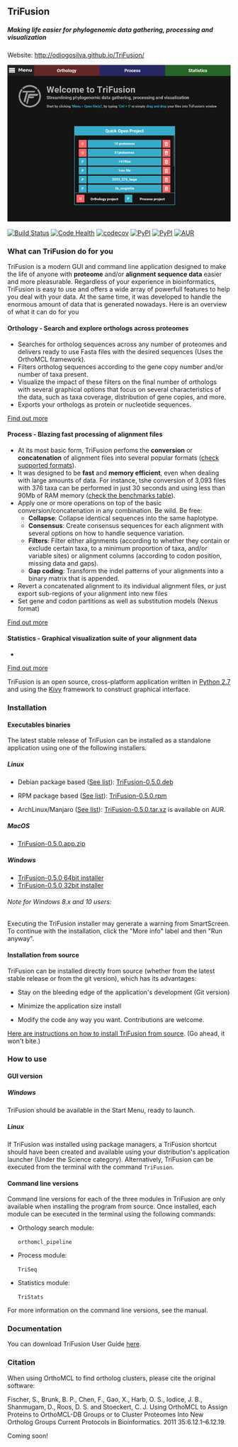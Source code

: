 ## TriFusion

##### Making life easier for phylogenomic data gathering, processing and visualization

Website: http://odiogosilva.github.io/TriFusion/

<img src="https://raw.githubusercontent.com/ODiogoSilva/TriFusion-tutorials/master/tutorials/images/trifusion_home_screen.png"/>

[![Build Status](https://travis-ci.org/ODiogoSilva/TriFusion.svg?branch=master)](https://travis-ci.org/ODiogoSilva/TriFusion)
[![Code Health](https://landscape.io/github/ODiogoSilva/TriFusion/master/landscape.svg?style=flat)](https://landscape.io/github/ODiogoSilva/TriFusion/master)
[![codecov](https://codecov.io/gh/ODiogoSilva/TriFusion/branch/master/graph/badge.svg)](https://codecov.io/gh/ODiogoSilva/TriFusion)
[![PyPI](https://img.shields.io/pypi/pyversions/trifusion.svg)](https://pypi.python.org/pypi/trifusion)
[![PyPI](https://img.shields.io/pypi/v/trifusion.svg)](https://pypi.python.org/pypi/trifusion)
[![AUR](https://img.shields.io/aur/version/trifusion.svg)](https://aur.archlinux.org/packages/trifusion/)

[comment]: <> (<img align="right" height="128" src="https://github.com/ODiogoSilva/TriFusion/blob/43a41005ee8b1f69d7ae04684b0a0e595c527b4f/trifusion/data/backgrounds/trifusion-icon-256.png?raw=true"/>)

### What can TriFusion do for you

TriFusion is a modern GUI and command line application designed to make the life of anyone with **proteome** and/or **alignment sequence data** easier and more pleasurable. Regardless of your experience in bioinformatics, TriFusion is easy to use and offers a wide array of powerfull features to help you deal with your data. At the same time, it was developed to handle the enormous amount of data that is generated nowadays. Here is an overview of what it can do for you

#### Orthology - Search and explore orthologs across proteomes

 - Searches for ortholog sequences across any number of proteomes and delivers ready to use Fasta files with the desired sequences (Uses the OrthoMCL framework).
 - Filters ortholog sequences according to the gene copy number and/or number of taxa present.
 - Visualize the impact of these filters on the final number of orthologs with several graphical options that focus on several characteristics of the data, such as taxa coverage, distribution of gene copies, and more.
 - Exports your orthologs as protein or nucleotide sequences. 

 [Find out more]()

#### Process - Blazing fast processing of alignment files

 - At its most basic form, TriFusion perfoms the **conversion** or **concatenation** of alignment files into several popular formats ([check supported formats]()).
 - It was designed to be **fast** and **memory efficient**, even when dealing with large amounts of data. For instance, tshe conversion of 3,093 files with 376 taxa can be performed in just 30 seconds and using less than 90Mb of RAM memory ([check the benchmarks table](https://github.com/ODiogoSilva/TriFusion/wiki/Benchmarks)).
 - Apply one or more operations on top of the basic conversion/concatenation in any combination. Be wild. Be free:
     - **Collapse**: Collapse identical sequences into the same haplotype.
     - **Consensus**: Create consensus sequences for each alignment with several options on how to handle sequence variation.
     - **Filters**: Filter either alignments (according to whether they contain or exclude certain taxa, to a minimum proportion of taxa, and/or variable sites) or alignment columns (according to codon position, missing data and gaps). 
     - **Gap coding**: Transform the indel patterns of your alignments into a binary matrix that is appended.
- Revert a concatenated alignment to its individual alignment files, or just export sub-regions of your alignment into new files
- Set gene and codon partitions as well as substitution models (Nexus format)

[Find out more]()

#### Statistics - Graphical visualization suite of your alignment data

- 

[Find out more]()

TriFusion is an open source, cross-platform application written in [Python 2.7](https://www.python.org/) and using the [Kivy](https://github.com/kivy/kivy) framework to construct graphical interface.

### Installation

#### Executables binaries

The latest stable release of TriFusion can be installed as a standalone application using one of the following installers.

##### Linux

- Debian package based ([See list](https://en.wikipedia.org/wiki/Category:Debian-based_distributions)): [TriFusion-0.5.0.deb](https://github.com/ODiogoSilva/TriFusion/releases/download/0.5.0/TriFusion-v0.5.0.deb)

- RPM package based ([See list](https://en.wikipedia.org/wiki/Category:RPM-based_Linux_distributions)): [TriFusion-0.5.0.rpm](https://github.com/ODiogoSilva/TriFusion/releases/download/0.5.0/TriFusion-v0.5.0.rpm)

- ArchLinux/Manjaro ([See list](https://wiki.archlinux.org/index.php/Arch_based_distributions)): [TriFusion-0.5.0.tar.xz](https://aur.archlinux.org/packages/trifusion-bin/) is available on AUR.

##### MacOS

- [TriFusion-0.5.0.app.zip](https://github.com/ODiogoSilva/TriFusion/releases/download/0.5.0/TriFusion-v0.5.0-MacOS.app.zip)

##### Windows

- [TriFusion-0.5.0 64bit installer](https://github.com/ODiogoSilva/TriFusion/releases/download/0.5.0/TriFusion-v0.5.0-Win64.msi)
- [TriFusion-0.5.0 32bit installer](https://github.com/ODiogoSilva/TriFusion/releases/download/0.5.0/TriFusion-v0.5.0-Win32.msi)

###### Note for Windows 8.x and 10 users:

Executing the TriFusion installer may generate a warning from SmartScreen. To continue with the installation, click the "More info" label and then "Run anyway".

#### Installation from source

TriFusion can be installed directly from source (whether from the latest stable release or from the git version), which has its advantages:

- Stay on the bleeding edge of the application's development (Git version)

- Minimize the application size install

- Modify the code any way you want. Contributions are welcome.


[Here are instructions on how to install TriFusion from source](https://github.com/ODiogoSilva/TriFusion/wiki/Install-from-source). (Go ahead, it won't bite.)

### How to use

#### GUI version

##### Windows

TriFusion should be available in the Start Menu, ready to launch.

##### Linux

If TriFusion was installed using package managers, a TriFusion shortcut should have been created and available using your distribution's application launcher (Under the Science category). Alternatively, TriFusion can be executed from the terminal with the command `TriFusion`.

#### Command line versions

Command line versions for each of the three modules in TriFusion are only available when installing the program from source. Once installed, each module can be executed in the terminal using the following commands:

- Orthology search module:

    `orthomcl_pipeline`

- Process module:

    `TriSeq`

- Statistics module:

    `TriStats`

For more information on the command line versions, see the manual.

### Documentation

You can download TriFusion User Guide [here](https://github.com/ODiogoSilva/TriFusion/raw/master/docs/manual.pdf).

### Citation

When using OrthoMCL to find ortholog clusters, please cite the original software:

Fischer, S., Brunk, B. P., Chen, F., Gao, X., Harb, O. S., Iodice, J. B., Shanmugam, D., Roos, D. S. and Stoeckert, C. J. Using OrthoMCL to Assign Proteins to OrthoMCL-DB Groups or to Cluster Proteomes Into New Ortholog Groups Current Protocols in Bioinformatics. 2011 35:6.12.1–6.12.19.

Coming soon!
